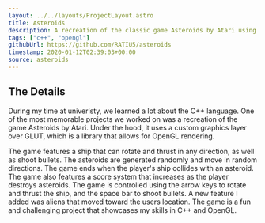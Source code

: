 ```yaml
---
layout: ../../layouts/ProjectLayout.astro
title: Asteroids
description: A recreation of the classic game Asteroids by Atari using C++ and OpenGL.
tags: ["c++", "opengl"]
githubUrl: https://github.com/RATIU5/asteroids
timestamp: 2020-01-12T02:39:03+00:00
source: asteroids
---
```


## The Details

During my time at univeristy, we learned a lot about the C++ language. One of the most memorable projects we worked on was a recreation of the game Asteroids by Atari. Under the hood, it uses a custom graphics layer over GLUT, which is a library that allows for OpenGL rendering.

The game features a ship that can rotate and thrust in any direction, as well as shoot bullets. The asteroids are generated randomly and move in random directions. The game ends when the player's ship collides with an asteroid. The game also features a score system that increases as the player destroys asteroids. The game is controlled using the arrow keys to rotate and thrust the ship, and the space bar to shoot bullets. A new feature I added was aliens that moved toward the users location. The game is a fun and challenging project that showcases my skills in C++ and OpenGL.
